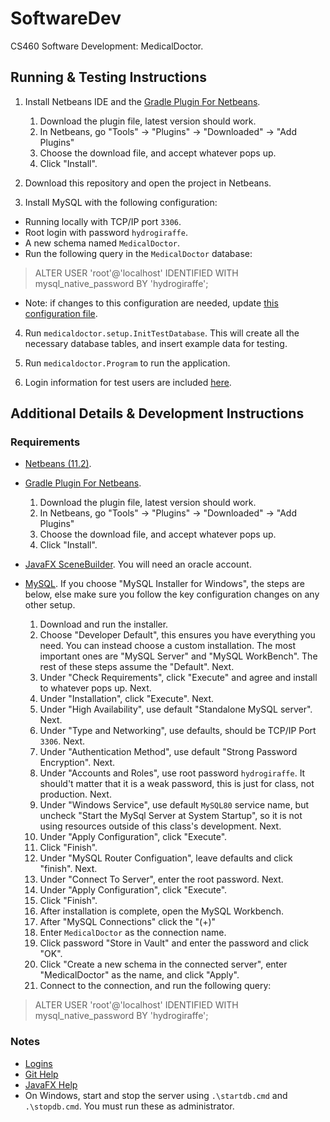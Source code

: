 # SoftwareDev
CS460 Software Development: MedicalDoctor.

## Running & Testing Instructions

1. Install Netbeans IDE and the [Gradle Plugin For Netbeans](http://plugins.netbeans.org/plugin/44510/gradle-support).
    1. Download the plugin file, latest version should work.
    2. In Netbeans, go "Tools" -> "Plugins" -> "Downloaded" -> "Add Plugins"
    3. Choose the download file, and accept whatever pops up.
    4. Click "Install".

2. Download this repository and open the project in Netbeans.

3. Install MySQL with the following configuration:
* Running locally with TCP/IP port `3306`.
* Root login with password `hydrogiraffe`.
* A new schema named `MedicalDoctor`.
* Run the following query in the `MedicalDoctor` database:

> ALTER USER 'root'@'localhost' IDENTIFIED WITH mysql_native_password BY 'hydrogiraffe';

* Note: if changes to this configuration are needed, update [this configuration file](/src/main/resources/hibernate.cfg.xml).

4. Run `medicaldoctor.setup.InitTestDatabase`. This will create all the necessary database tables, 
and insert example data for testing.

5. Run `medicaldoctor.Program` to run the application.

6. Login information for test users are included [here](logins.md).

## Additional Details & Development Instructions

### Requirements

* [Netbeans (11.2)](https://netbeans.apache.org/download/nb112/nb112.html).

* [Gradle Plugin For Netbeans](http://plugins.netbeans.org/plugin/44510/gradle-support).
    1. Download the plugin file, latest version should work.
    2. In Netbeans, go "Tools" -> "Plugins" -> "Downloaded" -> "Add Plugins"
    3. Choose the download file, and accept whatever pops up.
    4. Click "Install".

* [JavaFX SceneBuilder](https://www.oracle.com/java/technologies/javafxscenebuilder-1x-archive-downloads.html).
You will need an oracle account.

* [MySQL](https://dev.mysql.com/downloads/). If you choose "MySQL Installer for Windows", the steps are below, else
make sure you follow the key configuration changes on any other setup.
    1. Download and run the installer.
    2. Choose "Developer Default", this ensures you have everything you need. You can instead choose 
    a custom installation. The most important ones are "MySQL Server" and "MySQL WorkBench". The rest of these
    steps assume the "Default". Next.
    3. Under "Check Requirements", click "Execute" and agree and install to whatever pops up. Next.
    4. Under "Installation", click "Execute". Next.
    5. Under "High Availability", use default "Standalone MySQL server". Next.
    6. Under "Type and Networking", use defaults, should be TCP/IP Port `3306`. Next.
    7. Under "Authentication Method", use default "Strong Password Encryption". Next.
    8. Under "Accounts and Roles", use root password `hydrogiraffe`. It should't matter that it is a weak password, 
    this is just for class, not production. Next.
    9. Under "Windows Service", use default `MySQL80` service name, but uncheck "Start the MySql Server at System Startup", so
    it is not using resources outside of this class's development. Next.
    10. Under "Apply Configuration", click "Execute". 
    11. Click "Finish".
    12. Under "MySQL Router Configuation", leave defaults and click "finish". Next.
    13. Under "Connect To Server", enter the root password. Next.
    14. Under "Apply Configuration", click "Execute".
    15. Click "Finish".
    16. After installation is complete, open the MySQL Workbench.
    17. After "MySQL Connections" click the "(+)"
    18. Enter `MedicalDoctor` as the connection name.
    19. Click password "Store in Vault" and enter the password and click "OK".
    20. Click "Create a new schema in the connected server", enter "MedicalDoctor" as the name, and click "Apply".
    21. Connect to the connection, and run the following query: 
    
> ALTER USER 'root'@'localhost' IDENTIFIED WITH mysql_native_password BY 'hydrogiraffe';   

### Notes

* [Logins](logins.md)
* [Git Help](devnotes.md)
* [JavaFX Help](javafx.md)
* On Windows, start and stop the server using `.\startdb.cmd` and `.\stopdb.cmd`. You must run these as administrator.
